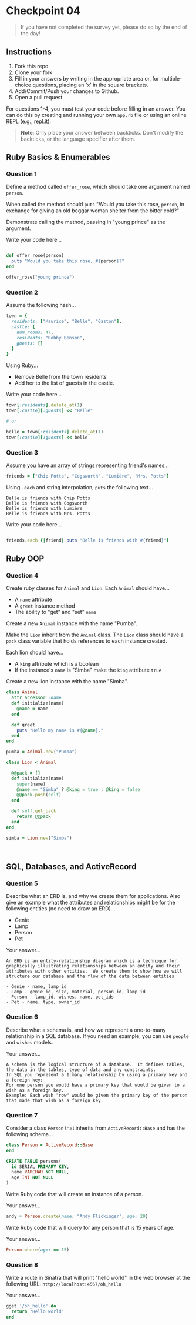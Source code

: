 # Checkpoint 04

> If you have not completed the survey yet,
please do so by the end of the day!

## Instructions

1. Fork this repo
2. Clone your fork
3. Fill in your answers by writing in the appropriate area or, for multiple-choice questions, placing an 'x' in the square brackets.
4. Add/Commit/Push your changes to Github.
5. Open a pull request.

For questions 1-4, you must test your code before filling in an answer. You can do this by creating and running your own `app.rb` file or using an online REPL (e.g., [repl.it](https://repl.it/)).

> **Note**: Only place your answer between backticks. Don't modify the backticks,
or the language specifier after them.

## Ruby Basics & Enumerables

### Question 1

Define a method called `offer_rose`, which should take one argument named `person`.

When called the method should `puts` "Would you take this rose, `person`, in exchange for giving an old beggar woman shelter from the bitter cold?"

Demonstrate calling the method, passing in "young prince" as the argument.

Write your code here...

```ruby

def offer_rose(person)
  puts "Would you take this rose, #{person}?"
end

offer_rose("young prince")
```

### Question 2

Assume the following hash...

```ruby
town = {
  residents: ["Maurice", "Belle", "Gaston"],
  castle: {
    num_rooms: 47,
    residents: "Robby Benson",
    guests: []
  }
}
```

Using Ruby...
- Remove Belle from the town residents
- Add her to the list of guests in the castle.

Write your code here...

```ruby
town[:residents].delete_at(1)
town[:castle][:guests] << "Belle"

# or

belle = town[:residents].delete_at(1)
town[:castle][:guests] << belle

```

### Question 3

Assume you have an array of strings representing friend's names...

```ruby
friends = ["Chip Potts", "Cogsworth", "Lumière", "Mrs. Potts"]
```

Using `.each` and string interpolation, `puts` the following text...

```
Belle is friends with Chip Potts
Belle is friends with Cogsworth
Belle is friends with Lumière
Belle is friends with Mrs. Potts
```

Write your code here...

```ruby

friends.each {|friend| puts "Belle is friends with #{friend}"}

```

## Ruby OOP

### Question 4

Create ruby classes for `Animal` and `Lion`. Each `Animal` should have...
- A `name` attribute
- A `greet` instance method
- The ability to "get" and "set" `name`

Create a new `Animal` instance with the name "Pumba".

Make the `Lion` inherit from the `Animal` class. The `Lion` class should have a `pack` class variable that holds references to each instance created.

Each lion should have...
- A `king` attribute which is a boolean
- If the instance's `name` is "Simba" make the `king` attribute `true`

Create a new lion instance with the name "Simba".

```ruby
class Animal
  attr_accessor :name
  def initialize(name)
    @name = name
  end

  def greet
    puts "Hello my name is #{@name}."
  end  
end

pumba = Animal.new("Pumba")

class Lion < Animal

  @@pack = []
  def initialize(name)
    super(name)
    @name == "Simba" ? @king = true : @king = false
    @@pack.push(self)
  end

  def self.get_pack
    return @@pack
  end
end

simba = Lion.new("Simba")




```

## SQL, Databases, and ActiveRecord

### Question 5

Describe what an ERD is, and why we create them for applications. Also give an
example what the attributes and relationships might be for the following
entities (no need to draw an ERD)...
- Genie
- Lamp
- Person
- Pet

Your answer...

```
An ERD is an entity-relationship diagram which is a technique for graphically illustrating relationships between an entity and their attributes with other entities.  We create them to show how we will structure our database and the flow of the data between entities

- Genie - name, lamp_id
- Lamp - genie_id, size, material, person_id, lamp_id
- Person - lamp_id, wishes, name, pet_ids
- Pet - name, type, owner_id
```

### Question 6

Describe what a schema is, and how we represent a one-to-many relationship in a
SQL database. If you need an example, you can use `people` and `wishes` models.

Your answer...

```
A schema is the logical structure of a database.  It defines tables, the data in the tables, type of data and any constraints.
In SQL you represent a 1:many relationship by using a primary key and a foreign key:
For one person you would have a primary key that would be given to a wish as a foreign key.  
Example: Each wish "row" would be given the primary key of the person that made that wish as a foreign key.
```

### Question 7

Consider a class `Person` that inherits from `ActiveRecord::Base` and has the following schema...

```ruby
class Person < ActiveRecord::Base
end
```

```sql
CREATE TABLE persons(
  id SERIAL PRIMARY KEY,
  name VARCHAR NOT NULL,
  age INT NOT NULL
)
```

Write Ruby code that will create an instance of a person.

Your answer...

```ruby
andy = Person.create(name: "Andy Flickinger", age: 29)
```

Write Ruby code that will query for any person that is 15 years of age.

Your answer...

```ruby
Person.where(age: == 15)
```

### Question 8

Write a route in Sinatra that will print "hello world" in the web browser at the following URL: `http://localhost:4567/oh_hello`

Your answer...

```ruby
gget '/oh_hello' do
  return "Hello world"
end
```
